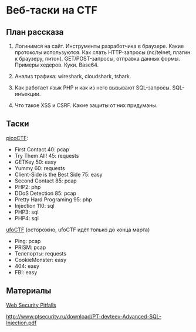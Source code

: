 Веб-таски на CTF
================

План рассказа
-------------

1. Логинимся на сайт. Инструменты разработчика в браузере. Какие протоколы используются.
Как слать HTTP-запросы (nc/telnet, плагин к браузеру, питон).
GET/POST-запросы, отправка данных формы. Примеры хедеров. Куки. Base64.

2. Анализ трафика: wireshark, cloudshark, tshark.

2. Как работает язык PHP и как из него вызывают SQL-запросы. SQL-инъекции.

3. Что такое XSS и CSRF. Какие защиты от них придуманы.


Таски
-----

[picoCTF](https://picoctf.com/problems):
- First Contact 40: pcap
- Try Them All! 45: requests
- GETKey 50: easy
- Yummy 60: requests
- Client-Side is the Best Side 75: easy
- Second Contact 85: pcap
- PHP2: php
- DDoS Detection 85: pcap
- Pretty Hard Programing 95: php
- Injection 110: sql
- PHP3: sql
- PHP4: sql

[ufoCTF](http://ufologists.ictis.sfedu.ru/game) (осторожно, ufoCTF идёт только до конца марта)
- Ping: pcap
- PRISM: pcap
- Телепорты: requests
- CookieMonster: easy
- 404: easy
- FBI: easy


Материалы
---------

[Web Security Pitfalls](https://www.cis.upenn.edu/~cis331/proj2.pdf)

http://www.ptsecurity.ru/download/PT-devteev-Advanced-SQL-Injection.pdf

